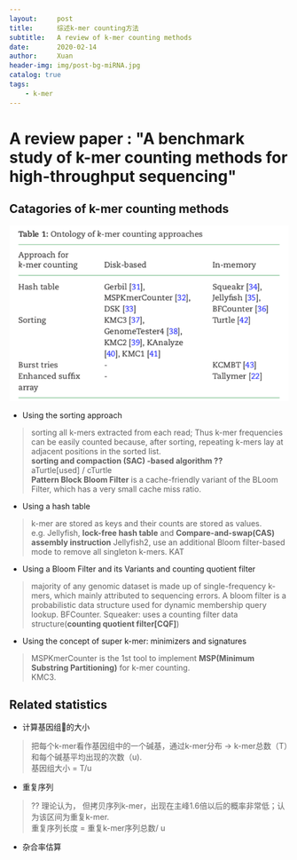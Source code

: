 ```yaml
---
layout:     post
title:      综述k-mer counting方法
subtitle:   A review of k-mer counting methods
date:       2020-02-14
author:     Xuan
header-img: img/post-bg-miRNA.jpg
catalog: true
tags:
    - k-mer
---
```


# A review paper : "A benchmark study of k-mer counting methods for high-throughput sequencing"


## Catagories of k-mer counting methods

![Ontology of k-mer counting approaches](/img/post-ct-cata.png)

- Using the sorting approach
> sorting all k-mers extracted from each read; Thus k-mer frequencies can be easily counted because, after sorting, repeating k-mers lay at adjacent positions in the sorted list.  
**sorting and compaction (SAC) -based algorithm ??**    
aTurtle[used] / cTurtle  
**Pattern Block Bloom Filter** is a cache-friendly variant of the BLoom Filter, which has a very small cache miss ratio.  

- Using a hash table
> k-mer are stored as keys and their counts are stored as values.   
e.g. Jellyfish, **lock-free hash table** and **Compare-and-swap(CAS) assembly instruction** 
Jellyfish2, use an additional Bloom filter-based mode to remove all singleton k-mers. 
KAT

- Using a Bloom Filter and its Variants and counting quotient filter
> majority of any genomic dataset is made up of single-frequency k-mers, which mainly attributed to sequencing errors. 
A bloom filter is a probabilistic data structure used for dynamic membership query lookup. 
BFCounter. 
Squeaker: uses a counting filter data structure(**counting quotient filter[CQF]**)

- Using the concept of super k-mer: minimizers and signatures
> MSPKmerCounter is the 1st tool to implement **MSP(Minimum Substring Partitioning)** for k-mer counting.  
KMC3. 


## Related statistics

- 计算基因组🧬的大小
> 把每个k-mer看作基因组中的一个碱基，通过k-mer分布 -> k-mer总数（T）和每个碱基平均出现的次数（u).  
基因组大小 = T/u 

- 重复序列
> ?? 理论认为， 但拷贝序列k-mer，出现在主峰1.6倍以后的概率非常低；认为该区间为重复k-mer.   
重复序列长度 = 重复k-mer序列总数/ u

- 杂合率估算


